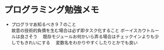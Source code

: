 プログラミング勉強メモ
====

* プログラマあ知るべき９７のこと  
故意の技術的負債を生む場合は必ず即タスク化すること
ボーイスカウトルールは良さそう
　既存モジュールお何かいら弄る場合はチェックインよりも少しでもきれいにする
　変数名をわかりやすくしたりとかでも良い

